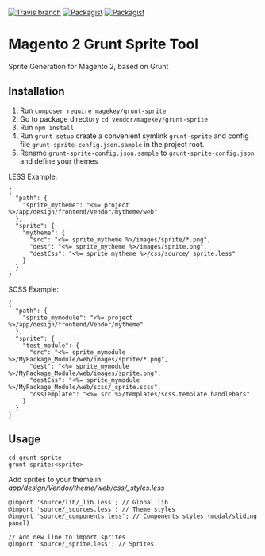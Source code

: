 [![Travis branch](https://img.shields.io/travis/magekey/magento2-grunt-sprite/master.svg)](https://travis-ci.org/magekey/magento2-grunt-sprite) [![Packagist](https://img.shields.io/packagist/v/magekey/grunt-sprite.svg)](https://packagist.org/packages/magekey/grunt-sprite) [![Packagist](https://img.shields.io/packagist/dt/magekey/grunt-sprite.svg)](https://packagist.org/packages/magekey/grunt-sprite)

# Magento 2 Grunt Sprite Tool
Sprite Generation for Magento 2, based on Grunt

## Installation
1. Run `composer require magekey/grunt-sprite`
2. Go to package directory `cd vendor/magekey/grunt-sprite`
3. Run `npm install`
4. Run `grunt setup` create a convenient symlink `grunt-sprite` and config file `grunt-sprite-config.json.sample` in the project root.
5. Rename `grunt-sprite-config.json.sample` to `grunt-sprite-config.json` and define your themes

LESS Example:
```
{
  "path": {
    "sprite_mytheme": "<%= project %>/app/design/frontend/Vendor/mytheme/web"
  },
  "sprite": {
    "mytheme": {
      "src": "<%= sprite_mytheme %>/images/sprite/*.png",
      "dest": "<%= sprite_mytheme %>/images/sprite.png",
      "destCss": "<%= sprite_mytheme %>/css/source/_sprite.less"
    }
  }
}
```

SCSS Example:
```
{
  "path": {
    "sprite_mymodule": "<%= project %>/app/design/frontend/Vendor/mytheme"
  },
  "sprite": {
    "test_module": {
      "src": "<%= sprite_mymodule %>/MyPackage_Module/web/images/sprite/*.png",
      "dest": "<%= sprite_mymodule %>/MyPackage_Module/web/images/sprite.png",
      "destCss": "<%= sprite_mymodule %>/MyPackage_Module/web/scss/_sprite.scss",
      "cssTemplate": "<%= src %>/templates/scss.template.handlebars"
    }
  }
}
```


## Usage
```
cd grunt-sprite
grunt sprite:<sprite>
```

Add sprites to your theme in *app/design/Vendor/theme/web/css/_styles.less*
```
@import 'source/lib/_lib.less'; // Global lib
@import 'source/_sources.less'; // Theme styles
@import 'source/_components.less'; // Components styles (modal/sliding panel)

// Add new line to import sprites
@import 'source/_sprite.less'; // Sprites
```
